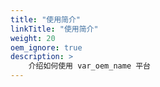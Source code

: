 ```yaml
---
title: "使用简介"
linkTitle: "使用简介"
weight: 20
oem_ignore: true
description: >
    介绍如何使用 var_oem_name 平台
---
```


